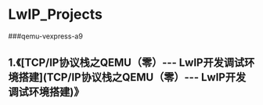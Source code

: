 # LwIP_Projects

###qemu-vexpress-a9



## 1.《[TCP/IP协议栈之QEMU（零）--- LwIP开发调试环境搭建](TCP/IP协议栈之QEMU（零）--- LwIP开发调试环境搭建)》


